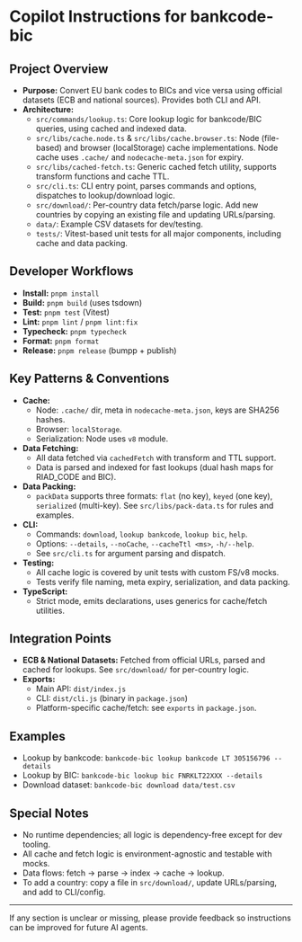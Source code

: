 # Copilot Instructions for bankcode-bic

## Project Overview

- **Purpose:** Convert EU bank codes to BICs and vice versa using official datasets (ECB and national sources). Provides both CLI and API.
- **Architecture:**
  - `src/commands/lookup.ts`: Core lookup logic for bankcode/BIC queries, using cached and indexed data.
  - `src/libs/cache.node.ts` & `src/libs/cache.browser.ts`: Node (file-based) and browser (localStorage) cache implementations. Node cache uses `.cache/` and `nodecache-meta.json` for expiry.
  - `src/libs/cached-fetch.ts`: Generic cached fetch utility, supports transform functions and cache TTL.
  - `src/cli.ts`: CLI entry point, parses commands and options, dispatches to lookup/download logic.
  - `src/download/`: Per-country data fetch/parse logic. Add new countries by copying an existing file and updating URLs/parsing.
  - `data/`: Example CSV datasets for dev/testing.
  - `tests/`: Vitest-based unit tests for all major components, including cache and data packing.

## Developer Workflows

- **Install:** `pnpm install`
- **Build:** `pnpm build` (uses tsdown)
- **Test:** `pnpm test` (Vitest)
- **Lint:** `pnpm lint` / `pnpm lint:fix`
- **Typecheck:** `pnpm typecheck`
- **Format:** `pnpm format`
- **Release:** `pnpm release` (bumpp + publish)

## Key Patterns & Conventions

- **Cache:**
  - Node: `.cache/` dir, meta in `nodecache-meta.json`, keys are SHA256 hashes.
  - Browser: `localStorage`.
  - Serialization: Node uses `v8` module.
- **Data Fetching:**
  - All data fetched via `cachedFetch` with transform and TTL support.
  - Data is parsed and indexed for fast lookups (dual hash maps for RIAD_CODE and BIC).
- **Data Packing:**
  - `packData` supports three formats: `flat` (no key), `keyed` (one key), `serialized` (multi-key). See `src/libs/pack-data.ts` for rules and examples.
- **CLI:**
  - Commands: `download`, `lookup bankcode`, `lookup bic`, `help`.
  - Options: `--details`, `--noCache`, `--cacheTtl <ms>`, `-h/--help`.
  - See `src/cli.ts` for argument parsing and dispatch.
- **Testing:**
  - All cache logic is covered by unit tests with custom FS/v8 mocks.
  - Tests verify file naming, meta expiry, serialization, and data packing.
- **TypeScript:**
  - Strict mode, emits declarations, uses generics for cache/fetch utilities.

## Integration Points

- **ECB & National Datasets:** Fetched from official URLs, parsed and cached for lookups. See `src/download/` for per-country logic.
- **Exports:**
  - Main API: `dist/index.js`
  - CLI: `dist/cli.js` (binary in `package.json`)
  - Platform-specific cache/fetch: see `exports` in `package.json`.

## Examples

- Lookup by bankcode: `bankcode-bic lookup bankcode LT 305156796 --details`
- Lookup by BIC: `bankcode-bic lookup bic FNRKLT22XXX --details`
- Download dataset: `bankcode-bic download data/test.csv`

## Special Notes

- No runtime dependencies; all logic is dependency-free except for dev tooling.
- All cache and fetch logic is environment-agnostic and testable with mocks.
- Data flows: fetch → parse → index → cache → lookup.
- To add a country: copy a file in `src/download/`, update URLs/parsing, and add to CLI/config.

---

If any section is unclear or missing, please provide feedback so instructions can be improved for future AI agents.
